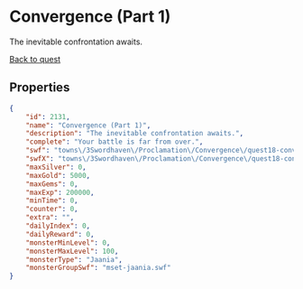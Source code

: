 # Convergence (Part 1)

The inevitable confrontation awaits.

[Back to quest](../quests.md)

## Properties

```json
{
    "id": 2131,
    "name": "Convergence (Part 1)",
    "description": "The inevitable confrontation awaits.",
    "complete": "Your battle is far from over.",
    "swf": "towns\/3Swordhaven\/Proclamation\/Convergence\/quest18-convergence.swf",
    "swfX": "towns\/3Swordhaven\/Proclamation\/Convergence\/quest18-convergence-x.swf",
    "maxSilver": 0,
    "maxGold": 5000,
    "maxGems": 0,
    "maxExp": 200000,
    "minTime": 0,
    "counter": 0,
    "extra": "",
    "dailyIndex": 0,
    "dailyReward": 0,
    "monsterMinLevel": 0,
    "monsterMaxLevel": 100,
    "monsterType": "Jaania",
    "monsterGroupSwf": "mset-jaania.swf"
}
```

